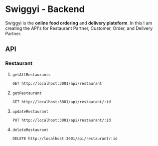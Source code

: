 # Swiggyi - Backend

<p>Swiggyi is the <b>online food ordering</b> and <b>delivery plateform</b>. In this I am creating the API's for Restaurant Partner, Customer, Order, and Delivery Partner.</p>

## API

### Restaurant

<ol>
  <li>
    <code>getAllRestaurants</code>

    GET http://localhost:3001/api/restaurant 
  </li>

  <li>
    <code>getRestaurant</code><br>

    GET http://localhost:3001/api/restaurant/:id  
  </li>

  <li>
    <code>updateRestaurant</code>
    
    PUT http://localhost:3001/api/restaurant/:id 
  </li>

  <li>
    <code>deleteRestaurant</code>
    
    DELETE http://localhost:3001/api/restaurant/:id 
  </li>
</ol>